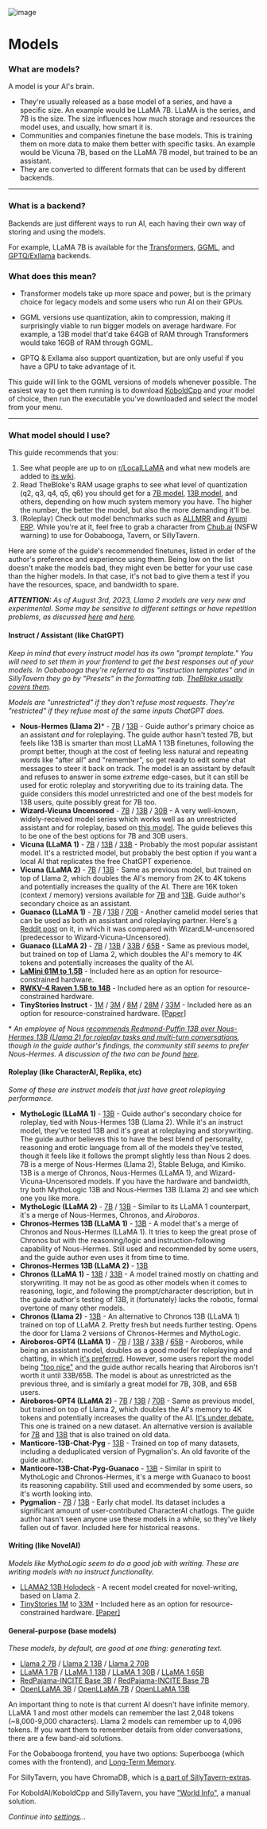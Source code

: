 ![image](https://user-images.githubusercontent.com/55674863/230696024-98ce9e16-f558-4402-ac43-0e7f960c118c.png)

# Models

### What are models?

A model is your AI's brain.
- They're usually released as a base model of a series, and have a specific size. An example would be LLaMA 7B. LLaMA is the series, and 7B is the size. The size influences how much storage and resources the model uses, and usually, how smart it is.
- Communities and companies finetune the base models. This is training them on more data to make them better with specific tasks. An example would be Vicuna 7B, based on the LLaMA 7B model, but trained to be an assistant.
- They are converted to different formats that can be used by different backends.

* * *

### What is a backend?

Backends are just different ways to run AI, each having their own way of storing and using the models.

For example, LLaMA 7B is available for the [Transformers](https://huggingface.co/decapoda-research/llama-7b-hf), [GGML](https://huggingface.co/TheBloke/LLaMa-7B-GGML), and [GPTQ/Exllama](https://huggingface.co/camelids/llama-7b-int4-gptq-groupsize128-safetensors/tree/main) backends.

### What does this mean?

- Transformer models take up more space and power, but is the primary choice for legacy models and some users who run AI on their GPUs.

- GGML versions use quantization, akin to compression, making it surprisingly viable to run bigger models on average hardware. For example, a 13B model that'd take 64GB of RAM through Transformers would take 16GB of RAM through GGML.

- GPTQ & Exllama also support quantization, but are only useful if you have a GPU to take advantage of it. 

This guide will link to the GGML versions of models whenever possible. The easiest way to get them running is to download [KoboldCpp](https://github.com/LostRuins/koboldcpp/releases) and your model of choice, then run the executable you've downloaded and select the model from your menu.

* * *

### What model should I use?

This guide recommends that you:
1. See what people are up to on [r/LocalLLaMA](https://old.reddit.com/r/LocalLLaMA) and what new models are added to [its wiki](https://old.reddit.com/r/LocalLLaMA/wiki/models).
2. Read TheBloke's RAM usage graphs to see what level of quantization (q2, q3, q4, q5, q6) you should get for a [7B model](https://huggingface.co/TheBloke/guanaco-7B-GGML#provided-files), [13B model](https://huggingface.co/TheBloke/guanaco-13B-GGML#provided-files), and others, depending on how much system memory you have. The higher the number, the better the model, but also the more demanding it'll be.
3. (Roleplay) Check out model benchmarks such as [ALLMRR](https://rentry.co/ALLMRR) and [Ayumi ERP](https://rentry.co/ayumi_erp_rating). While you're at it, feel free to grab a character from [Chub.ai](https://www.chub.ai/) (NSFW warning) to use for Oobabooga, Tavern, or SillyTavern.

Here are some of the guide's recommended finetunes, listed in order of the author's preference and experience using them. Being low on the list doesn't make the models bad, they might even be better for your use case than the higher models. In that case, it's not bad to give them a test if you have the resources, space, and bandwidth to spare.

***ATTENTION:** As of August 3rd, 2023, Llama 2 models are very new and experimental. Some may be sensitive to different settings or have repetition problems, as discussed [here](https://old.reddit.com/r/LocalLLaMA/comments/155vy0k/llama_2_too_repetitive/) and [here](https://old.reddit.com/r/LocalLLaMA/comments/15gp9fq/chronos13bv2_llama_2_roleplay_storywriting_and/junbr4x/).*

#### Instruct / Assistant (like ChatGPT)
*Keep in mind that every instruct model has its own "prompt template." You will need to set them in your frontend to get the best responses out of your models. In Oobabooga they're referred to as "instruction templates" and in SillyTavern they go by "Presets" in the formatting tab. [TheBloke usually covers them](https://huggingface.co/TheBloke/guanaco-7B-GGML#prompt-template-guanaco).*

*Models are "unrestricted" if they don't refuse most requests. They're "restricted" if they refuse most of the same inputs ChatGPT does.*
- **Nous-Hermes (Llama 2)**\* - [7B](https://huggingface.co/TheBloke/Nous-Hermes-Llama-2-7B-GGML) / [13B](https://huggingface.co/TheBloke/Nous-Hermes-Llama2-GGML) - Guide author's primary choice as an assistant _and_ for roleplaying. The guide author hasn't tested 7B, but feels like 13B is smarter than most LLaMA 1 13B finetunes, following the prompt better, though at the cost of feeling less natural and repeating words like "after all" and "remember", so get ready to edit some chat messages to steer it back on track. The model is an assistant by default and refuses to answer in some _extreme_ edge-cases, but it can still be used for erotic roleplay and storywriting due to its training data. The guide considers this model unrestricted and one of the best models for 13B users, quite possibly great for 7B too.
- **Wizard-Vicuna Uncensored** - [7B](https://huggingface.co/TheBloke/Wizard-Vicuna-7B-Uncensored-GGML) / [13B](https://huggingface.co/TheBloke/Wizard-Vicuna-13B-Uncensored-GGML) / [30B](https://huggingface.co/TheBloke/Wizard-Vicuna-30B-Uncensored-GGML) - A very well-known, widely-received model series which works well as an unrestricted assistant and for roleplay, based on [this model](https://github.com/melodysdreamj/WizardVicunaLM). The guide believes this to be one of the best options for 7B and 30B users.
- **Vicuna (LLaMA 1)** - [7B](https://huggingface.co/TheBloke/vicuna-7B-v1.3-GGML) / [13B](https://huggingface.co/TheBloke/vicuna-13b-v1.3.0-GGML) / [33B](https://huggingface.co/TheBloke/vicuna-33B-GGML) - Probably the most popular assistant model. It's a restricted model, but probably the best option if you want a local AI that replicates the free ChatGPT experience.
- **Vicuna (LLaMA 2)** - [7B](https://huggingface.co/TheBloke/vicuna-7B-v1.5-GGML) / [13B](https://huggingface.co/TheBloke/vicuna-13B-v1.5-GGML) - Same as previous model, but trained on top of Llama 2, which doubles the AI's memory from 2K to 4K tokens and potentially increases the quality of the AI. There are 16K token (context / memory) versions available for [7B](https://huggingface.co/TheBloke/vicuna-7B-v1.5-16K-GGML) and [13B](https://huggingface.co/TheBloke/vicuna-13B-v1.5-16K-GGML). Guide author's secondary choice as an assistant.
- **Guanaco (LLaMA 1)** - [7B](https://huggingface.co/TheBloke/llama-2-7B-Guanaco-QLoRA-GGML) / [13B](https://huggingface.co/TheBloke/llama-2-13B-Guanaco-QLoRA-GGML) / [70B](https://huggingface.co/TheBloke/llama-2-70b-Guanaco-QLoRA-GGML) - Another camelid model series that can be used as both an assistant and roleplaying partner. Here's [a Reddit post](https://old.reddit.com/r/LocalLLaMA/comments/13rthln/guanaco_7b_13b_33b_and_65b_models_by_tim_dettmers/) on it, in which it was compared with WizardLM-uncensored (predecessor to Wizard-Vicuna-Uncensored).
- **Guanaco (LLaMA 2)** - [7B](https://huggingface.co/TheBloke/llama-2-7B-Guanaco-QLoRA-GGML) / [13B](https://huggingface.co/TheBloke/llama-2-13B-Guanaco-QLoRA-GGML) / [33B]() / [65B](https://huggingface.co/TheBloke/guanaco-65B-GGML) - Same as previous model, but trained on top of Llama 2, which doubles the AI's memory to 4K tokens and potentially increases the quality of the AI.
- **[LaMini 61M to 1.5B](https://github.com/mbzuai-nlp/lamini-lm#models)** - Included here as an option for resource-constrained hardware.
- **[RWKV-4 Raven 1.5B to 14B](https://huggingface.co/latestissue/rwkv-4-raven-ggml-quantized/tree/main)** - Included here as an option for resource-constrained hardware.
- **TinyStories Instruct** - [1M](https://huggingface.co/roneneldan/TinyStories-Instruct-1M) / [3M](https://huggingface.co/roneneldan/TinyStories-Instruct-3M) / [8M](https://huggingface.co/roneneldan/TinyStories-Instruct-8M) / [28M](https://huggingface.co/roneneldan/TinyStories-Instruct-28M) / [33M](https://huggingface.co/roneneldan/TinyStories-Instruct-33M) - Included here as an option for resource-constrained hardware. [[Paper]](https://arxiv.org/abs/2305.07759)

\* *An employee of Nous [recommends Redmond-Puffin 13B over Nous-Hermes 13B (Llama 2) for roleplay tasks and multi-turn conversations](https://old.reddit.com/r/LocalLLaMA/comments/155wwrj/noushermesllama2_13b_released_beats_previous/jt20234/), though in the guide author's findings, the community still seems to prefer Nous-Hermes. A discussion of the two can be found [here](https://old.reddit.com/r/LocalLLaMA/comments/158j9r9/nous_hermes_llama2_vs_redmond_puffin_13b/).*

#### Roleplay (like CharacterAI, Replika, etc)
*Some of these are instruct models that just have great roleplaying performance.*
- **MythoLogic (LLaMA 1)** - [13B](https://huggingface.co/TheBloke/MythoLogic-13B-GGML) - Guide author's secondary choice for roleplay, tied with Nous-Hermes 13B (Llama 2). While it's an instruct model, they've tested 13B and it's great at roleplaying and storywriting. The guide author believes this to have the best blend of personality, reasoning and erotic language from all of the models they've tested, though it feels like it follows the prompt slightly less than Nous 2 does. 7B is a merge of Nous-Hermes (Llama 2), Stable Beluga, and Kimiko. 13B is a merge of Chronos, Nous-Hermes (LLaMA 1), and Wizard-Vicuna-Uncensored models. If you have the hardware and bandwidth, try both MythoLogic 13B and Nous-Hermes 13B (Llama 2) and see which one you like more.
- **MythoLogic (LLaMA 2)** - [7B](https://huggingface.co/TheBloke/MythoLogic-Mini-7B-GGML) / [13B](https://huggingface.co/TheBloke/MythoLogic-L2-13B-GGML) - Similar to its LLaMA 1 counterpart, it's a merge of Nous-Hermes, Chronos, and *Airoboros*.
- **Chronos-Hermes 13B (LLaMA 1)** - [13B](https://huggingface.co/TheBloke/chronos-hermes-13B-GGML) - A model that's a merge of Chronos and Nous-Hermes (LLaMA 1). It tries to keep the great prose of Chronos but with the reasoning/logic and instruction-following capability of Nous-Hermes. Still used and recommended by some users, and the guide author even uses it from time to time.
- **Chronos-Hermes 13B (LLaMA 2)** - [13B](https://huggingface.co/TheBloke/Chronos-Hermes-13B-v2-GGML)
- **Chronos (LLaMA 1)** - [13B](https://huggingface.co/TheBloke/chronos-13B-GGML) / [33B](https://huggingface.co/TheBloke/chronos-33b-GGML) - A model trained mostly on chatting and storywriting. It may not be as good as other models when it comes to reasoning, logic, and following the prompt/character description, but in the guide author's testing of 13B, it (fortunately) lacks the robotic, formal overtone of many other models.
- **Chronos (Llama 2)** - [13B](https://huggingface.co/TheBloke/Chronos-13B-v2-GGML) - An alternative to Chronos 13B (LLaMA 1) trained on top of LLaMA 2. Pretty fresh but needs further testing. Opens the door for Llama 2 versions of Chronos-Hermes and MythoLogic.
- **Airoboros-GPT4 (LLaMA 1)** - [7B](https://huggingface.co/TheBloke/airoboros-7B-gpt4-1.4-GGML) / [13B](https://huggingface.co/TheBloke/airoboros-13B-gpt4-1.4-GGML) / [33B](https://huggingface.co/TheBloke/airoboros-33B-gpt4-1.4-GGML) / [65B](https://huggingface.co/TheBloke/airoboros-65B-gpt4-1.4-GGML) - Airoboros, while being an assistant model, doubles as a good model for roleplaying and chatting, in which [it's preferred](https://old.reddit.com/r/LocalLLaMA/comments/14n1p74/airoboros_14_family_of_models/jqa5vw5/). However, some users report the model being ["too nice"](https://old.reddit.com/r/LocalLLaMA/comments/14l1d48/the_best_13b_model_for_rolepay/) and the guide author recalls hearing that Airoboros isn't worth it until 33B/65B. The model is about as unrestricted as the previous three, and is similarly a great model for 7B, 30B, and 65B users.
- **Airoboros-GPT4 (LLaMA 2)** - [7B](https://huggingface.co/TheBloke/airoboros-l2-7B-gpt4-2.0-GGML) / [13B](https://huggingface.co/TheBloke/airoboros-l2-13b-gpt4-2.0-GGML) / [70B](https://huggingface.co/TheBloke/airoboros-l2-70B-GPT4-2.0-GGML) - Same as previous model, but trained on top of Llama 2, which doubles the AI's memory to 4K tokens and potentially increases the quality of the AI. [It's under debate.](https://old.reddit.com/r/LocalLLaMA/comments/15gr3oz/new_vicunia_model_based_on_llama2/jukt7vq/) This one is trained on a new dataset. An alternative version is available for [7B](https://huggingface.co/TheBloke/airoboros-l2-7B-gpt4-m2.0-GGML) and [13B](https://huggingface.co/TheBloke/airoboros-l2-13b-gpt4-m2.0-GGML) that is also trained on old data.
- **Manticore-13B-Chat-Pyg** - [13B](https://huggingface.co/TheBloke/manticore-13b-chat-pyg-GGML) - Trained on top of many datasets, including a deduplicated version of Pygmalion's. An old favorite of the guide author.
- **Manticore-13B-Chat-Pyg-Guanaco** - [13B](https://huggingface.co/mindrage/Manticore-13B-Chat-Pyg-Guanaco-GGML) - Similar in spirit to MythoLogic and Chronos-Hermes, it's a merge with Guanaco to boost its reasoning capability. Still used and ecommended by some users, so it's worth looking into.
- **Pygmalion** - [7B](https://huggingface.co/models?search=pygmalion%207b%20ggml) / [13B](https://huggingface.co/Neko-Institute-of-Science/Pygmalion-13B-GGML) - Early chat model. Its dataset includes a significant amount of user-contributed CharacterAI chatlogs. The guide author hasn't seen anyone use these models in a while, so they've likely fallen out of favor. Included here for historical reasons.

#### Writing (like NovelAI)
*Models like MythoLogic seem to do a good job with writing. These are writing models with no instruct functionality.*
- [LLAMA2 13B Holodeck](https://huggingface.co/KoboldAI/LLAMA2-13B-Holodeck-1-GGML) - A recent model created for novel-writing, based on Llama 2.
- [TinyStories 1M](https://huggingface.co/roneneldan/TinyStories-1M) to [33M](https://huggingface.co/roneneldan/TinyStories-33M) - Included here as an option for resource-constrained hardware. [[Paper]](https://arxiv.org/abs/2305.07759)

#### General-purpose (base models)
*These models, by default, are good at one thing: generating text.*
- [Llama 2 7B](https://huggingface.co/TheBloke/Llama-2-7B-GGML) / [Llama 2 13B](https://huggingface.co/TheBloke/Llama-2-13B-GGML) / [Llama 2 70B](https://huggingface.co/TheBloke/Llama-2-70B-GGML)
- [LLaMA 1 7B](https://huggingface.co/TheBloke/LLaMa-7B-GGML) / [LLaMA 1 13B](https://huggingface.co/TheBloke/LLaMa-13B-GGML) / [LLaMA 1 30B](https://huggingface.co/TheBloke/LLaMa-30B-GGML) / [LLaMA 1 65B](https://huggingface.co/TheBloke/LLaMa-65B-GGML)
- [RedPajama-INCITE Base 3B](https://huggingface.co/rustformers/redpajama-3b-ggml) / [RedPajama-INCITE Base 7B](https://huggingface.co/rustformers/redpajama-7b-ggml)
- [OpenLLaMA 3B](https://huggingface.co/SlyEcho/open_llama_3b_v2_ggml) / [OpenLLaMA 7B](https://huggingface.co/SlyEcho/open_llama_7b_v2_ggml) / [OpenLLaMA 13B](https://huggingface.co/SlyEcho/open_llama_13b_ggml)

An important thing to note is that current AI doesn't have infinite memory. LLaMA 1 and most other models can remember the last 2,048 tokens (~8,000-9,000 characters). Llama 2 models can remember up to 4,096 tokens. If you want them to remember details from older conversations, there are a few band-aid solutions.

For the Oobabooga frontend, you have two options: Superbooga (which comes with the frontend), and [Long-Term Memory](https://github.com/wawawario2/long_term_memory).

For SillyTavern, you have ChromaDB, which is [a part of SillyTavern-extras](https://github.com/SillyTavern/SillyTavern-extras#modules).

For KoboldAI/KoboldCpp and SillyTavern, you have ["World Info"](https://github.com/KoboldAI/KoboldAI-Client/wiki/Memory,-Author%27s-Note-and-World-Info#world-info), a manual solution.

*Continue into [settings](settings.md)...*
